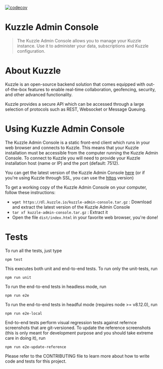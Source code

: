 [![codecov](https://codecov.io/gh/kuzzleio/kuzzle-backoffice/branch/master/graph/badge.svg)](https://codecov.io/gh/kuzzleio/kuzzle-backoffice)

# Kuzzle Admin Console

> The Kuzzle Admin Console allows you to manage your Kuzzle instance. Use it to administer your data, subscriptions and Kuzzle configuration.

# About Kuzzle

Kuzzle is an open-source backend solution that comes equipped with out-of-the-box features to enable real-time collaboration, geofencing, security, and other advanced functionality.

Kuzzle provides a secure API which can be accessed through a large selection of protocols such as REST, Websocket or Message Queuing.

# Using Kuzzle Admin Console

The Kuzzle Admin Console is a static front-end client which runs in your web browser and connects to Kuzzle. This means that your Kuzzle installation must be accessible from the computer running the Kuzzle Admin Console. To connect to Kuzzle you will need to provide your Kuzzle installation host (name or IP) and the port (default: 7512).

You can get the latest version of the Kuzzle Admin Console [here](http://console.kuzzle.io) (or if you're using Kuzzle through SSL, you can use the [https](https://console.kuzzle.io) version)

To get a working copy of the Kuzzle Admin Console on your computer, follow these instructions:

- `wget https://dl.kuzzle.io/kuzzle-admin-console.tar.gz` : Download and extract the latest version of the Kuzzle Admin Console
- `tar xf kuzzle-admin-console.tar.gz` : Extract it
- Open the file `dist/index.html` in your favorite web browser, you're done!

# Tests

To run all the tests, just type

```
npm test
```

This executes both unit and end-to-end tests. To run only the unit-tests, run

```
npm run unit
```

To run the end-to-end tests in headless mode, run

```
npm run e2e
```

To run the end-to-end tests in headful mode (requires node >= v8.12.0), run

```
npm run e2e-local
```

End-to-end tests perform visual regression tests against refernce screenshots that are git-versioned. To update the reference screenshots (this is only meant for development purpose and you should take extreme care in doing it), run

```
npm run e2e-update-reference
```

Please refer to the CONTRIBUTING file to learn more about how to write code and tests for this project.
